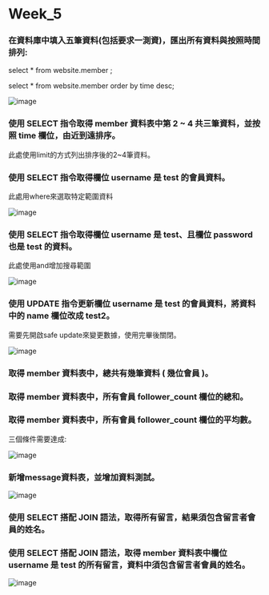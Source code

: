<h1> Week_5 </h1>



  
<h3> 在資料庫中填入五筆資料(包括要求一測資)，匯出所有資料與按照時間排列: </h3>  


select * from website.member ;  

select * from website.member order by time desc;  
   

![image](https://nash15963.github.io/wehelp-assignments/week_5/img/img_2.png)

<h3>使用 SELECT 指令取得 member 資料表中第 2 ~ 4 共三筆資料，並按照 time 欄位，由近到遠排序。</h3>  

此處使用limit的方式列出排序後的2~4筆資料。  

<h3>使用 SELECT 指令取得欄位 username 是 test 的會員資料。</h3>  

此處用where來選取特定範圍資料    

![image](https://nash15963.github.io/wehelp-assignments/week_5/img/img_4.png)


<h3>使用 SELECT 指令取得欄位 username 是 test、且欄位 password 也是 test 的資料。</h3>  

此處使用and增加搜尋範圍  

![image](https://nash15963.github.io/wehelp-assignments/week_5/img/img_5.png)


<h3>使用 UPDATE 指令更新欄位 username 是 test 的會員資料，將資料中的 name 欄位改成 test2。</h3>

需要先開啟safe update來變更數據，使用完畢後關閉。    

![image](https://nash15963.github.io/wehelp-assignments/week_5/img/img_6.png)


<h3>取得 member 資料表中，總共有幾筆資料 ( 幾位會員 )。</h3>  
<h3>取得 member 資料表中，所有會員 follower_count 欄位的總和。</h3>   
<h3>取得 member 資料表中，所有會員 follower_count 欄位的平均數。</h3>   
三個條件需要達成:  

![image](https://nash15963.github.io/wehelp-assignments/week_5/img/img_7.png)

<h3>新增message資料表，並增加資料測試。</h3>  

![image](https://nash15963.github.io/wehelp-assignments/week_5/img/img_8.png)


<h3>使用 SELECT 搭配 JOIN 語法，取得所有留言，結果須包含留言者會員的姓名。</h3>  
<h3>使用 SELECT 搭配 JOIN 語法，取得 member 資料表中欄位 username 是 test 的所有留言，資料中須包含留言者會員的姓名。</h3>  

![image](https://nash15963.github.io/wehelp-assignments/week_5/img/img_9.png)






